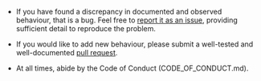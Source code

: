 * If you have found a discrepancy in documented and observed behaviour, that
  is a bug.  Feel free to [report it as an
  issue](https://github.com/cipherstash/orm_adapter-activestash/issues), providing
  sufficient detail to reproduce the problem.

* If you would like to add new behaviour, please submit a well-tested and
  well-documented [pull
  request](https://github.com/cipherstash/orm_adapter-activestash/pulls).

* At all times, abide by the Code of Conduct (CODE_OF_CONDUCT.md).
